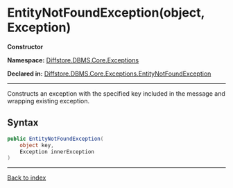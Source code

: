 # EntityNotFoundException(object, Exception)

**Constructor**

**Namespace:** [Diffstore.DBMS.Core.Exceptions](Diffstore.DBMS.Core.Exceptions.md)

**Declared in:** [Diffstore.DBMS.Core.Exceptions.EntityNotFoundException](Diffstore.DBMS.Core.Exceptions.EntityNotFoundException.md)

------



Constructs an exception with the specified key included in the message
and wrapping existing exception.


## Syntax

```csharp
public EntityNotFoundException(
	object key,
	Exception innerException
)
```

------

[Back to index](index.md)